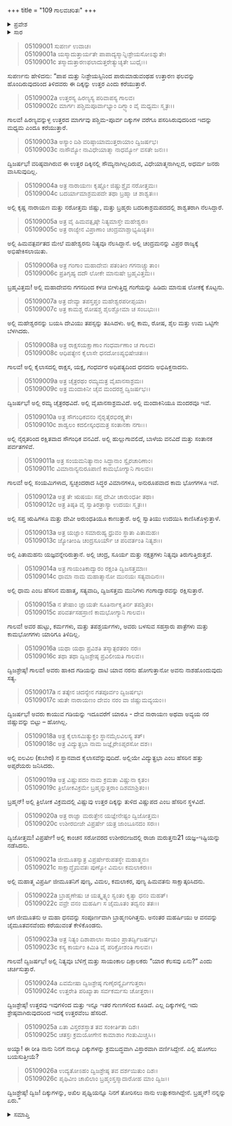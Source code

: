 +++
title = "109 ಗಾಲವಚರಿತಃ"
+++

<details><summary>ಪ್ರವೇಶ</summary>


।।   ಓಂ ಓಂ ನಮೋ ನಾರಾಯಣಾಯ।।   ಶ್ರೀ ವೇದವ್ಯಾಸಾಯ ನಮಃ ।।

ಶ್ರೀ ಕೃಷ್ಣದ್ವೈಪಾಯನ ವೇದವ್ಯಾಸ ವಿರಚಿತ  

**ಶ್ರೀ ಮಹಾಭಾರತ**

**ಉದ್ಯೋಗ ಪರ್ವ**

**ಭಗವದ್ಯಾನ ಪರ್ವ**

**ಅಧ್ಯಾಯ 109**

</details>


<details><summary>ಸಾರ</summary>

ಗರುಡನು ಗಾಲವನಿಗೆ ಉತ್ತರ ದಿಕ್ಕನ್ನು ವರ್ಣಿಸಿದುದು (1-26).

</details>


> 05109001 ಸುಪರ್ಣ ಉವಾಚ।  
05109001a ಯಸ್ಮಾದುತ್ತಾರ್ಯತೇ ಪಾಪಾದ್ಯಸ್ಮಾನ್ನಿಃಶ್ರೇಯಸೋಽಶ್ನುತೇ।  
05109001c ತಸ್ಮಾದುತ್ತಾರಣಫಲಾದುತ್ತರೇತ್ಯುಚ್ಯತೇ ಬುಧೈಃ।।

ಸುಪರ್ಣನು ಹೇಳಿದನು: “ಪಾಪ ಮತ್ತು ನಿಃಶ್ರೇಯಸ್ಸಿನಿಂದ ಪಾರುಮಾಡುವಂಥಹ ಉತ್ತಾರಣ ಫಲವನ್ನು ಹೊಂದಿರುವುದರಿಂದ ತಿಳಿದವರು ಈ ದಿಕ್ಕನ್ನು ಉತ್ತರ ಎಂದು ಕರೆಯುತ್ತಾರೆ.

> 05109002a ಉತ್ತರಸ್ಯ ಹಿರಣ್ಯಸ್ಯ ಪರಿವಾಪಸ್ಯ ಗಾಲವ।  
05109002c ಮಾರ್ಗಃ ಪಶ್ಚಿಮಪೂರ್ವಾಭ್ಯಾಂ ದಿಗ್ಭ್ಯಾಂ ವೈ ಮಧ್ಯಮಃ ಸ್ಮೃತಃ।।

ಗಾಲವ! ಹಿರಣ್ಯವನ್ನುಳ್ಳ ಉತ್ತರದ ಮಾರ್ಗವು ಪಶ್ಚಿಮ-ಪೂರ್ವ ದಿಕ್ಕುಗಳ ವರೆಗೂ ಪಸರಿಸಿರುವುದರಿಂದ ಇದನ್ನು ಮಧ್ಯಮ ಎಂದೂ ಕರೆಯುತ್ತಾರೆ.

> 05109003a ಅಸ್ಯಾಂ ದಿಶಿ ವರಿಷ್ಠಾಯಾಮುತ್ತರಾಯಾಂ ದ್ವಿಜರ್ಷಭ।   
05109003c ನಾಸೌಮ್ಯೋ ನಾವಿಧೇಯಾತ್ಮಾ ನಾಧರ್ಮ್ಯೋ ವಸತೇ ಜನಃ।।

ದ್ವಿಜರ್ಷಭ! ವರಿಷ್ಠವಾಗಿರುವ ಈ ಉತ್ತರ ದಿಕ್ಕಿನಲ್ಲಿ ಸೌಮ್ಯನಾಗಿಲ್ಲದಿರುವ, ವಿಧೇಯಾತ್ಮನಾಗಿಲ್ಲದ, ಅಧರ್ಮ ಜನರು ವಾಸಿಸುವುದಿಲ್ಲ.

> 05109004a ಅತ್ರ ನಾರಾಯಣಃ ಕೃಷ್ಣೋ ಜಿಷ್ಣುಶ್ಚೈವ ನರೋತ್ತಮಃ।  
05109004c ಬದರ್ಯಾಮಾಶ್ರಮಪದೇ ತಥಾ ಬ್ರಹ್ಮಾ ಚ ಶಾಶ್ವತಃ।।

ಅಲ್ಲಿ ಕೃಷ್ಣ ನಾರಾಯಣ ಮತ್ತು ನರೋತ್ತಮ ಜಿಷ್ಣು, ಮತ್ತು ಬ್ರಹ್ಮರು ಬದರಿಕಾಶ್ರಮಪದದಲ್ಲಿ ಶಾಶ್ವತರಾಗಿ ನೆಲಸಿದ್ದಾರೆ.

> 05109005a ಅತ್ರ ವೈ ಹಿಮವತ್ಪೃಷ್ಠೇ ನಿತ್ಯಮಾಸ್ತೇ ಮಹೇಶ್ವರಃ।  
05109005c ಅತ್ರ ರಾಜ್ಯೇನ ವಿಪ್ರಾಣಾಂ ಚಂದ್ರಮಾಶ್ಚಾಭ್ಯಷಿಚ್ಯತ।।

ಅಲ್ಲಿ ಹಿಮವತ್ಪರ್ವತದ ಮೇಲೆ ಮಹೇಶ್ವರನು ನಿತ್ಯವೂ ನೆಲಸಿದ್ದಾನೆ. ಅಲ್ಲಿ ಚಂದ್ರಮನನ್ನು ವಿಪ್ರರ ರಾಜ್ಯಕ್ಕೆ ಅಭಿಷೇಕಿಸಲಾಯಿತು.

> 05109006a ಅತ್ರ ಗಂಗಾಂ ಮಹಾದೇವಃ ಪತಂತೀಂ ಗಗನಾಚ್ಚ್ಯುತಾಂ।  
05109006c ಪ್ರತಿಗೃಹ್ಯ ದದೌ ಲೋಕೇ ಮಾನುಷೇ ಬ್ರಹ್ಮವಿತ್ತಮ।।

ಬ್ರಹ್ಮವಿತ್ತಮ! ಅಲ್ಲಿ ಮಹಾದೇವನು ಗಗನದಿಂದ ಕಳಚಿ ಬೀಳುತ್ತಿದ್ದ ಗಂಗೆಯನ್ನು ಹಿಡಿದು ಮಾನುಷ ಲೋಕಕ್ಕೆ ಕೊಟ್ಟನು.

> 05109007a ಅತ್ರ ದೇವ್ಯಾ ತಪಸ್ತಪ್ತಂ ಮಹೇಶ್ವರಪರೀಪ್ಸಯಾ।  
05109007c ಅತ್ರ ಕಾಮಶ್ಚ ರೋಷಶ್ಚ ಶೈಲಶ್ಚೋಮಾ ಚ ಸಂಬಭುಃ।।

ಅಲ್ಲಿ ಮಹೇಶ್ವರನನ್ನು ಬಯಸಿ ದೇವಿಯು ತಪಸ್ಸನ್ನು ತಪಿಸಿದಳು. ಅಲ್ಲಿ ಕಾಮ, ರೋಷ, ಶೈಲ ಮತ್ತು ಉಮ ಒಟ್ಟಿಗೇ ಬೆಳಗಿದರು.

> 05109008a ಅತ್ರ ರಾಕ್ಷಸಯಕ್ಷಾಣಾಂ ಗಂಧರ್ವಾಣಾಂ ಚ ಗಾಲವ।  
05109008c ಆಧಿಪತ್ಯೇನ ಕೈಲಾಸೇ ಧನದೋಽಪ್ಯಭಿಷೇಚಿತಃ।।

ಗಾಲವ! ಅಲ್ಲಿ ಕೈಲಾಸದಲ್ಲಿ ರಾಕ್ಷಸ, ಯಕ್ಷ, ಗಂಧರ್ವರ ಅಧಿಪತ್ಯದಿಂದ ಧನದನು ಅಭಿಷಿಕ್ತನಾದನು.

> 05109009a ಅತ್ರ ಚೈತ್ರರಥಂ ರಮ್ಯಮತ್ರ ವೈಖಾನಸಾಶ್ರಮಃ।  
05109009c ಅತ್ರ ಮಂದಾಕಿನೀ ಚೈವ ಮಂದರಶ್ಚ ದ್ವಿಜರ್ಷಭ।।

ದ್ವಿಜರ್ಷಭ! ಅಲ್ಲಿ ರಮ್ಯ ಚೈತ್ರರಥವಿದೆ. ಅಲ್ಲಿ ವೈಖಾನಸಾಶ್ರಮವಿದೆ. ಅಲ್ಲಿ ಮಂದಾಕಿನಿಯೂ ಮಂದರವೂ ಇವೆ.

> 05109010a ಅತ್ರ ಸೌಗಂಧಿಕವನಂ ನೈರೃತೈರಭಿರಕ್ಷ್ಯತೇ।  
05109010c ಶಾಡ್ವಲಂ ಕದಲೀಸ್ಕಂಧಮತ್ರ ಸಂತಾನಕಾ ನಗಾಃ।।

ಅಲ್ಲಿ ನೈರೃತರಿಂದ ರಕ್ಷಿತವಾದ ಸೌಗಂಧಿಕ ವನವಿದೆ. ಅಲ್ಲಿ ಹುಲ್ಲುಗಾವಲಿದೆ, ಬಾಳೆಯ ವನವಿದೆ ಮತ್ತು ಸಂತಾನಕ ಪರ್ವತಗಳಿವೆ.

> 05109011a ಅತ್ರ ಸಂಯಮನಿತ್ಯಾನಾಂ ಸಿದ್ಧಾನಾಂ ಸ್ವೈರಚಾರಿಣಾಂ।  
05109011c ವಿಮಾನಾನ್ಯನುರೂಪಾಣಿ ಕಾಮಭೋಗ್ಯಾನಿ ಗಾಲವ।।

ಗಾಲವ! ಅಲ್ಲಿ ಸಂಯಮಿಗಳಾದ, ಸ್ವಚ್ಛಂದರಾದ ಸಿದ್ಧರ ವಿಮಾನಗಳೂ, ಅನುರೂಪವಾದ ಕಾಮ ಭೋಗಗಳೂ ಇವೆ.

> 05109012a ಅತ್ರ ತೇ ಋಷಯಃ ಸಪ್ತ ದೇವೀ ಚಾರುಂಧತೀ ತಥಾ।  
05109012c ಅತ್ರ ತಿಷ್ಠತಿ ವೈ ಸ್ವಾತಿರತ್ರಾಸ್ಯಾ ಉದಯಃ ಸ್ಮೃತಃ।।

ಅಲ್ಲಿ ಸಪ್ತ ಋಷಿಗಳೂ ಮತ್ತು ದೇವೀ ಅರುಂಧತಿಯೂ ಕಾಣುತ್ತಾರೆ. ಅಲ್ಲಿ ಸ್ವಾತಿಯು ಉದಯಿಸಿ ಕಾಣಿಸಿಕೊಳ್ಳುತ್ತಾಳೆ.

> 05109013a ಅತ್ರ ಯಜ್ಞಾಂ ಸಮಾರುಹ್ಯ ಧ್ರುವಂ ಸ್ಥಾತಾ ಪಿತಾಮಹಃ।  
05109013c ಜ್ಯೋತೀಂಷಿ ಚಂದ್ರಸೂರ್ಯೌ ಚ ಪರಿವರ್ತಂತಿ ನಿತ್ಯಶಃ।।

ಅಲ್ಲಿ ಪಿತಾಮಹನು ಯಜ್ಞವನ್ನೇರಿರುತ್ತಾನೆ. ಅಲ್ಲಿ ಚಂದ್ರ, ಸೂರ್ಯ ಮತ್ತು ನಕ್ಷತ್ರಗಳು ನಿತ್ಯವೂ ತಿರುಗುತ್ತಿರುತ್ತವೆ.

> 05109014a ಅತ್ರ ಗಾಯಂತಿಕಾದ್ವಾರಂ ರಕ್ಷಂತಿ ದ್ವಿಜಸತ್ತಮಾಃ।  
05109014c ಧಾಮಾ ನಾಮ ಮಹಾತ್ಮಾನೋ ಮುನಯಃ ಸತ್ಯವಾದಿನಃ।।

ಅಲ್ಲಿ ಧಾಮ ಎಂಬ ಹೆಸರಿನ ಮಹಾತ್ಮ, ಸತ್ಯವಾದಿ, ದ್ವಿಜಸತ್ತಮ ಮುನಿಗಳು ಗಂಗಾದ್ವಾರವನ್ನು ರಕ್ಷಿಸುತ್ತಾರೆ.

> 05109015a ನ ತೇಷಾಂ ಜ್ಞಾಯತೇ ಸೂತಿರ್ನಾಕೃತಿರ್ನ ತಪಶ್ಚಿತಂ।  
05109015c ಪರಿವರ್ತಸಹಸ್ರಾಣಿ ಕಾಮಭೋಗ್ಯಾನಿ ಗಾಲವ।।

ಗಾಲವ! ಅವರ ಹುಟ್ಟು, ಕರ್ಮಗಳು, ಮತ್ತು ತಪಶ್ಚರ್ಯಗಳು, ಅವರು ಬಳಸುವ ಸಹಸ್ರಾರು ಪಾತ್ರೆಗಳು ಮತ್ತು ಕಾಮಭೋಗಗಳು ಯಾರಿಗೂ ತಿಳಿದಿಲ್ಲ.

> 05109016a ಯಥಾ ಯಥಾ ಪ್ರವಿಶತಿ ತಸ್ಮಾತ್ಪರತರಂ ನರಃ।  
05109016c ತಥಾ ತಥಾ ದ್ವಿಜಶ್ರೇಷ್ಠ ಪ್ರವಿಲೀಯತಿ ಗಾಲವ।।

ದ್ವಿಜಶ್ರೇಷ್ಠ! ಗಾಲವ! ಅವರು ಹಾಕಿದ ಗಡಿಯನ್ನು ದಾಟಿ ಯಾವ ನರನು ಹೋಗುತ್ತಾನೋ ಅವನು ನಾಶಹೊಂದುವುದು ಸತ್ಯ.

> 05109017a ನ ತತ್ಕೇನ ಚಿದನ್ಯೇನ ಗತಪೂರ್ವಂ ದ್ವಿಜರ್ಷಭ।  
05109017c ಋತೇ ನಾರಾಯಣಂ ದೇವಂ ನರಂ ವಾ ಜಿಷ್ಣುಮವ್ಯಯಂ।।

ದ್ವಿಜರ್ಷಭ! ಅವರು ಕಾಯುವ ಗಡಿಯನ್ನು ಇದೂವರೆಗೆ ಯಾರೂ - ದೇವ ನಾರಾಯಣ ಅಥವಾ ಅವ್ಯಯ ನರ ಜಿಷ್ಣುವನ್ನು ಬಿಟ್ಟು – ಹೋಗಿಲ್ಲ.

> 05109018a ಅತ್ರ ಕೈಲಾಸಮಿತ್ಯುಕ್ತಂ ಸ್ಥಾನಮೈಲವಿಲಸ್ಯ ತತ್।  
05109018c ಅತ್ರ ವಿದ್ಯುತ್ಪ್ರಭಾ ನಾಮ ಜಜ್ಞೈರೇಽಪ್ಸರಸೋ ದಶ।।

ಅಲ್ಲಿ ಐಲವಿಲ (ಕುಬೇರ) ನ ಸ್ಥಾನವಾದ ಕೈಲಾಸವೆನ್ನುವುದಿದೆ. ಅಲ್ಲಿಯೇ ವಿದ್ಯುತ್ಪ್ರಭಾ ಎಂಬ ಹೆಸರಿನ ಹತ್ತು ಅಪ್ಸರೆಯರು ಜನಿಸಿದರು.

> 05109019a ಅತ್ರ ವಿಷ್ಣುಪದಂ ನಾಮ ಕ್ರಮತಾ ವಿಷ್ಣುನಾ ಕೃತಂ।  
05109019c ತ್ರಿಲೋಕವಿಕ್ರಮೇ ಬ್ರಹ್ಮನ್ನುತ್ತರಾಂ ದಿಶಮಾಶ್ರಿತಂ।।

ಬ್ರಹ್ಮನ್! ಅಲ್ಲಿ ತ್ರಿಲೋಕ ವಿಕ್ರಮದಲ್ಲಿ ವಿಷ್ಣುವು ಉತ್ತರ ದಿಕ್ಕನ್ನು ತುಳಿದ ವಿಷ್ಣುಪದ ಎಂಬ ಹೆಸರಿನ ಸ್ಥಳವಿದೆ.

> 05109020a ಅತ್ರ ರಾಜ್ಞಾ ಮರುತ್ತೇನ ಯಜ್ಞೇನೇಷ್ಟಂ ದ್ವಿಜೋತ್ತಮ।  
05109020c ಉಶೀರಬೀಜೇ ವಿಪ್ರರ್ಷೇ ಯತ್ರ ಜಾಂಬೂನದಂ ಸರಃ।।

ದ್ವಿಜೋತ್ತಮ! ವಿಪ್ರರ್ಷೇ! ಅಲ್ಲಿ ಕಾಂಚನ ಸರೋವರದ ಉಶೀರಬೀಜದಲ್ಲಿ ರಾಜಾ ಮರುತ್ತನು21 ಯಜ್ಞ-ಇಷ್ಟಿಯನ್ನು ನಡೆಸಿದನು.

> 05109021a ಜೀಮೂತಸ್ಯಾತ್ರ ವಿಪ್ರರ್ಷೇರುಪತಸ್ಥೇ ಮಹಾತ್ಮನಃ।   
05109021c ಸಾಕ್ಷಾದ್ಧೈಮವತಃ ಪುಣ್ಯೋ ವಿಮಲಃ ಕಮಲಾಕರಃ।।

ಅಲ್ಲಿ ಮಹಾತ್ಮ ವಿಪ್ರರ್ಷಿ ಜೀಮೂತನಿಗೆ ಪುಣ್ಯ, ವಿಮಲ, ಕಮಲಾಕರ, ಪುಣ್ಯ ಹಿಮವತನು ಸಾಕ್ಷಾತ್ಕರಿಸಿದನು.

> 05109022a ಬ್ರಾಹ್ಮಣೇಷು ಚ ಯತ್ಕೃತ್ಸ್ನಂ ಸ್ವಂತಂ ಕೃತ್ವಾ ಧನಂ ಮಹತ್।  
05109022c ವವ್ರೇ ವನಂ ಮಹರ್ಷಿಃ ಸ ಜೈಮೂತಂ ತದ್ವನಂ ತತಃ।।

ಆಗ ಜೀಮೂತನು ಆ ಮಹಾ ಧನವನ್ನು ಸಂಪೂರ್ಣವಾಗಿ ಬ್ರಾಹ್ಮಣರಿಗಿತ್ತನು. ಅನಂತರ ಮಹರ್ಷಿಯು ಆ ವನವನ್ನು ಜೈಮೂತವನವೆಂದು ಕರೆಯುವಂತೆ ಕೇಳಿಕೊಂಡನು.

> 05109023a ಅತ್ರ ನಿತ್ಯಂ ದಿಶಾಪಾಲಾಃ ಸಾಯಂ ಪ್ರಾತರ್ದ್ವಿಜರ್ಷಭ।  
05109023c ಕಸ್ಯ ಕಾರ್ಯಂ ಕಿಮಿತಿ ವೈ ಪರಿಕ್ರೋಶಂತಿ ಗಾಲವ।।

ಗಾಲವ! ದ್ವಿಜರ್ಷಭ! ಅಲ್ಲಿ ನಿತ್ಯವೂ ಬೆಳಿಗ್ಗೆ ಮತ್ತು ಸಾಯಂಕಾಲ ದಿಕ್ಪಾಲಕರು “ಯಾರ ಕೆಲಸವು ಏನು?” ಎಂದು ಚರ್ಚಿಸುತ್ತಾರೆ.

> 05109024a ಏವಮೇಷಾ ದ್ವಿಜಶ್ರೇಷ್ಠ ಗುಣೈರನ್ಯೈರ್ದಿಗುತ್ತರಾ।  
05109024c ಉತ್ತರೇತಿ ಪರಿಖ್ಯಾತಾ ಸರ್ವಕರ್ಮಸು ಚೋತ್ತರಾ।।

ದ್ವಿಜಶ್ರೇಷ್ಠ! ಉತ್ತರವು ಇವುಗಳಿಂದ ಮತ್ತು ಇನ್ನೂ ಇತರ ಗುಣಗಳಿಂದ ಕೂಡಿದೆ. ಎಲ್ಲ ದಿಕ್ಕುಗಳಲ್ಲಿ ಇದು ಶ್ರೇಷ್ಠವಾಗಿರುವುದರಿಂದ ಇದಕ್ಕೆ ಉತ್ತರವೆಂಬ ಹೆಸರಿದೆ.

> 05109025a ಏತಾ ವಿಸ್ತರಶಸ್ತಾತ ತವ ಸಂಕೀರ್ತಿತಾ ದಿಶಃ।  
05109025c ಚತಸ್ರಃ ಕ್ರಮಯೋಗೇನ ಕಾಮಾಶಾಂ ಗಂತುಮಿಚ್ಚಸಿ।।

ಅಯ್ಯಾ! ಈ ರೀತಿ ನಾನು ನಿನಗೆ ನಾಲ್ಕೂ ದಿಕ್ಕುಗಳನ್ನು ಕ್ರಮಬದ್ಧವಾಗಿ ವಿಸ್ತಾರವಾಗಿ ವರ್ಣಿಸಿದ್ದೇನೆ. ಎಲ್ಲಿ ಹೋಗಲು ಬಯಸುತ್ತೀಯೆ?

> 05109026a ಉದ್ಯತೋಽಹಂ ದ್ವಿಜಶ್ರೇಷ್ಠ ತವ ದರ್ಶಯಿತುಂ ದಿಶಃ।  
05109026c ಪೃಥಿವೀಂ ಚಾಖಿಲಾಂ ಬ್ರಹ್ಮಂಸ್ತಸ್ಮಾದಾರೋಹ ಮಾಂ ದ್ವಿಜ।।

ದ್ವಿಜಶ್ರೇಷ್ಠ! ದ್ವಿಜ! ದಿಕ್ಕುಗಳನ್ನು, ಅಖಿಲ ಪೃಥ್ವಿಯನ್ನೂ ನಿನಗೆ ತೋರಿಸಲು ನಾನು ಉತ್ಸುಕನಾಗಿದ್ದೇನೆ. ಬ್ರಹ್ಮನ್! ನನ್ನನ್ನು ಏರು.”




<details><summary>ಸಮಾಪ್ತಿ</summary>


ಇತಿ ಶ್ರೀ ಮಹಾಭಾರತೇ ಉದ್ಯೋಗ ಪರ್ವಣಿ ಭಗವದ್ಯಾನ ಪರ್ವಣಿ ಗಾಲವಚರಿತೇ ನವಾಧಿಕಶತತಮೋಽಧ್ಯಾಯಃ।  
ಇದು ಶ್ರೀ ಮಹಾಭಾರತದಲ್ಲಿ ಉದ್ಯೋಗ ಪರ್ವದಲ್ಲಿ ಭಗವದ್ಯಾನ ಪರ್ವದಲ್ಲಿ ಗಾಲವಚರಿತೆಯಲ್ಲಿ ನೂರಾಒಂಭತ್ತನೆಯ ಅಧ್ಯಾಯವು.


</details>
